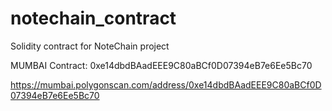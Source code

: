 # notechain_contract
Solidity contract for NoteChain project

MUMBAI Contract: 0xe14dbdBAadEEE9C80aBCf0D07394eB7e6Ee5Bc70

https://mumbai.polygonscan.com/address/0xe14dbdBAadEEE9C80aBCf0D07394eB7e6Ee5Bc70
